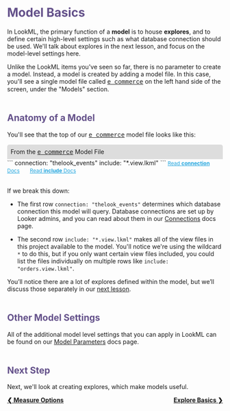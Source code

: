 <h1 style="color:rgb(100,81,138)">Model Basics</h1>

In LookML, the primary function of a **model** is to house **explores**, and to define certain high-level settings such as what database connection should be used. We'll talk about explores in the next lesson, and focus on the model-level settings here.

Unlike the LookML items you've seen so far, there is no parameter to create a model. Instead, a model is created by adding a model file. In this case, you'll see a single model file called <a href="https://learn.looker.com/projects/e-commerce/files/e_commerce.model.lkml" style="font-family:Monaco,Menlo,Consolas,Courier New,monospace;">e_commerce</a> on the left hand side of the screen, under the "Models" section.<br /><br />



<h2 style="color:rgb(100,81,138)">Anatomy of a Model</h2>

You'll see that the top of our <a href="https://learn.looker.com/projects/e-commerce/files/e_commerce.model.lkml" style="font-family:Monaco,Menlo,Consolas,Courier New,monospace;">e_commerce</a> model file looks like this:

<div style="border-radius:5px 5px 0 0;padding:8px;background-color:rgb(221,221,221);">
 From the <a href="https://learn.looker.com/projects/e-commerce/files/e_commerce.model.lkml" style="font-family:Monaco,Menlo,Consolas,Courier New,monospace;">e_commerce</a> Model File</a>
</div>
```
connection: "thelook_events"
include: "*.view.lkml"
```
<a style="color:rgb(32,165,222);font-size:12px;margin-right:20px;" href="https://docs.looker.com/reference/model-params/connection-for-model" target="_blank"><i class="fa fa-file-text-o"></i> Read <b>connection</b> Docs</a> <a style="color:rgb(32,165,222);font-size:12px;" href="https://docs.looker.com/reference/model-params/include" target="_blank"><i class="fa fa-file-text-o"></i> Read <b>include</b> Docs</a><br /><br />

If we break this down:

+ The first row `connection: "thelook_events"` determines which database connection this  model will query. Database connections are set up by Looker admins, and you can read about them in our [Connections](https://docs.looker.com/admin-options/database/connections) docs page.

+ The second row `include: "*.view.lkml"` makes all of the view files in this project available to the model. You'll notice we're using the wildcard `*` to do this, but if you only want certain view files included, you could list the files individually on multiple rows like `include: "orders.view.lkml"`.

You’ll notice there are a lot of explores defined within the model, but we’ll discuss those separately in our [next lesson](https://learn.looker.com/projects/e-commerce/files/12_explore_basics.md).<br /><br />



<h2 style="color:rgb(100,81,138)">Other Model Settings</h2>

All of the additional model level settings that you can apply in LookML can be found on our [Model Parameters](https://docs.looker.com/reference/model-reference) docs page.<br /><br />



<h2 style="color:rgb(100,81,138)">Next Step</h2>

Next, we'll look at creating explores, which make models useful.

<div style="float:left;font-weight:bold;">
  <a href="https://learn.looker.com/projects/e-commerce/files/10_measure_options.md">&#10094; Measure Options</a>
</div>

<div style="float:right;font-weight:bold;">
  <a href="https://learn.looker.com/projects/e-commerce/files/12_explore_basics.md">Explore Basics &#10095;</a>
</div>